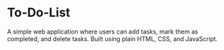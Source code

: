 # To-Do-List
A simple web application where users can add tasks, mark them as completed, and delete tasks. Built using plain HTML, CSS, and JavaScript.
